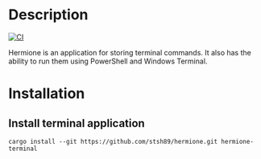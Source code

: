 # Description

[![CI](https://github.com/stsh89/hermione/actions/workflows/ci.yml/badge.svg)](https://github.com/stsh89/hermione/actions/workflows/ci.yml)

Hermione is an application for storing terminal commands. It also has the ability to run them using PowerShell and Windows Terminal.

# Installation

## Install terminal application

```pwsh
cargo install --git https://github.com/stsh89/hermione.git hermione-terminal
```
